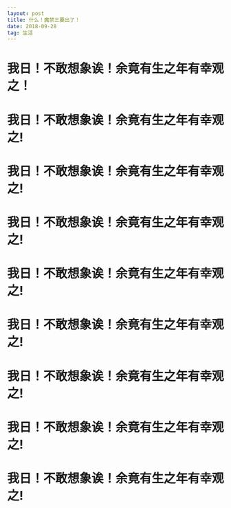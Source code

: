 ```yaml
---
layout: post
title: 什么！魔禁三要出了！
date: 2018-09-28 
tag: 生活
---
```

# 我日！不敢想象诶！余竟有生之年有幸观之！
# 我日！不敢想象诶！余竟有生之年有幸观之!
# 我日！不敢想象诶！余竟有生之年有幸观之!
# 我日！不敢想象诶！余竟有生之年有幸观之!
# 我日！不敢想象诶！余竟有生之年有幸观之!
# 我日！不敢想象诶！余竟有生之年有幸观之!
# 我日！不敢想象诶！余竟有生之年有幸观之!
# 我日！不敢想象诶！余竟有生之年有幸观之!
# 我日！不敢想象诶！余竟有生之年有幸观之!
